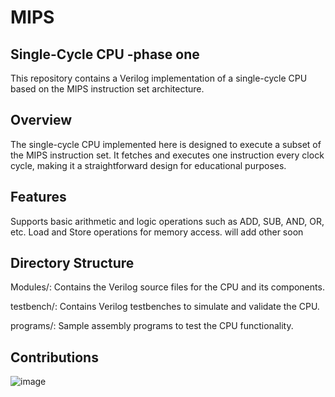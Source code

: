 # MIPS
## Single-Cycle CPU -phase one
This repository contains a Verilog implementation of a single-cycle CPU based on the MIPS instruction set architecture.

## Overview
The single-cycle CPU implemented here is designed to execute a subset of the MIPS instruction set. It fetches and executes one instruction every clock cycle, making it a straightforward design for educational purposes.

## Features
Supports basic arithmetic and logic operations such as ADD, SUB, AND, OR, etc.
Load and Store operations for memory access.
will add other soon 

## Directory Structure
Modules/: Contains the Verilog source files for the CPU and its components.

testbench/: Contains Verilog testbenches to simulate and validate the CPU.

programs/: Sample assembly programs to test the CPU functionality.




## Contributions

![image](https://github.com/OmarAl-Saleh/MIPS/assets/76126298/80021f54-0f47-4891-960f-fc9527fb0bcb)

